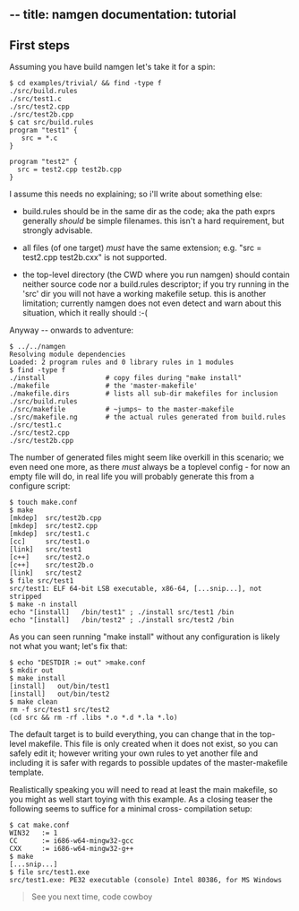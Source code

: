 --
title: namgen documentation: tutorial
--

## First steps ##

Assuming you have build namgen let's take it for a spin:

    $ cd examples/trivial/ && find -type f
    ./src/build.rules
    ./src/test1.c
    ./src/test2.cpp
    ./src/test2b.cpp
    $ cat src/build.rules
    program "test1" {
       src = *.c
    }

    program "test2" {
      src = test2.cpp test2b.cpp
    }

I assume this needs no explaining; so i'll write about something else:

- build.rules should be in the same dir as the code; aka the path
  exprs generally *should* be simple filenames. this isn't a hard
  requirement, but strongly advisable.

- all files (of one target) *must* have the same extension;
  e.g. "src = test2.cpp test2b.cxx" is not supported.

- the top-level directory (the CWD where you run namgen) should contain
  neither source code nor a build.rules descriptor; if you try running
  in the 'src' dir you will not have a working makefile setup.
  this is another limitation; currently namgen does not even detect and
  warn about this situation, which it really should :-(

Anyway -- onwards to adventure:

    $ ../../namgen
    Resolving module dependencies
    Loaded: 2 program rules and 0 library rules in 1 modules
    $ find -type f
    ./install               # copy files during "make install"
    ./makefile              # the 'master-makefile'
    ./makefile.dirs         # lists all sub-dir makefiles for inclusion
    ./src/build.rules
    ./src/makefile          # ~jumps~ to the master-makefile
    ./src/makefile.ng       # the actual rules generated from build.rules
    ./src/test1.c
    ./src/test2.cpp
    ./src/test2b.cpp

The number of generated files might seem like overkill in this scenario;
we even need one more, as there *must* always be a toplevel config - for
now an empty file will do, in real life you will probably generate this
from a configure script:

    $ touch make.conf
    $ make
    [mkdep]  src/test2b.cpp
    [mkdep]  src/test2.cpp
    [mkdep]  src/test1.c
    [cc]     src/test1.o
    [link]   src/test1
    [c++]    src/test2.o
    [c++]    src/test2b.o
    [link]   src/test2
    $ file src/test1
    src/test1: ELF 64-bit LSB executable, x86-64, [...snip...], not stripped
    $ make -n install
    echo "[install]   /bin/test1" ; ./install src/test1 /bin
    echo "[install]   /bin/test2" ; ./install src/test2 /bin

As you can seen running "make install" without any configuration is likely
not what you want; let's fix that:

    $ echo "DESTDIR := out" >make.conf
    $ mkdir out
    $ make install
    [install]   out/bin/test1
    [install]   out/bin/test2
    $ make clean
    rm -f src/test1 src/test2
    (cd src && rm -rf .libs *.o *.d *.la *.lo)

The default target is to build everything, you can change that in
the top-level makefile. This file is only created when it does not
exist, so you can safely edit it; however writing your own rules to
yet another file and including it is safer with regards to possible
updates of the master-makefile template.

Realistically speaking you will need to read at least the main makefile,
so you might as well start toying with this example.
As a closing teaser the following seems to suffice for a minimal cross-
compilation setup:

    $ cat make.conf
    WIN32   := 1
    CC      := i686-w64-mingw32-gcc
    CXX     := i686-w64-mingw32-g++
    $ make
    [...snip...]
    $ file src/test1.exe 
    src/test1.exe: PE32 executable (console) Intel 80386, for MS Windows


> See you next time, code cowboy
